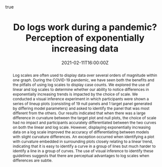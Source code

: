 ---
abstract: Log scales are often used to display data over several orders of magnitude within one graph. During the COVID-19 pandemic, we have seen both the benefits and the pitfalls of using log scales to display case counts. We explored the use of linear and log scales to determine whether our ability to notice differences in exponentially increasing trends is impacted by the choice of scale. We conducted a visual inference experiment in which participants were shown a series of lineup plots (consisting of 19 null panels and 1 target panel generated by differing model parameters) and asked to identify the panel that was most different from the others. Our results indicated that when there was a large difference in curvature between the target plot and null plots, the choice of scale had no impact and participants accurately differentiated between the two curves on both the linear and log scale. However, displaying exponentially increasing data on a log scale improved the accuracy of differentiating between models with slight curvature differences. An exception occurred when identifying a plot with curvature embedded in surrounding plots closely relating to a linear trend, indicating that it is easy to identify a curve in a group of lines but much harder to identify a line in a group of curves. The use of visual inference to identify these guidelines suggests that there are perceptual advantages to log scales when differences are subtle.
address:
  city: 
  country: 
  postcode: 
  region: 
  street: 
all_day: false
authors: [Emily Robinson]
date: "2021-02-11T16:00:00Z"
date_end:
event: Iowa State Graphics Group
event_url: 
featured: true
image:
  # caption:
  # focal_point: Right
links:
# - icon: twitter
#   icon_pack: fab
#   name: Follow
#   url: 
location: Zoom
math: true
projects:
- internal-project
publishDate: "2021-02-17T16:00:00Z"
# slides: example
summary: We explored the use of linear and log scales to determine whether our ability to notice differences in exponentially increasing trends is impacted by the choice of scale. We conducted a visual inference experiment in which participants were shown a series of lineup plots and asked to identify the panel that was most different from the others. The use of visual inference to identify these guidelines suggests that there are perceptual advantages to log scales when differences are subtle.
tags: 
  - Log Scale
  - Graphics
  - Perception
  - Experimental Design
title: Do logs work during a pandemic? Perception of exponentially increasing data
url_code: "https://github.com/srvanderplas/Perception-of-Log-Scales/blob/master/presentations/graphics-group-02112020/index.rmd"
url_pdf: ""
url_slides: "https://srvanderplas.github.io/Perception-of-Log-Scales/presentations/graphics-group-02112020/index.html#1"
url_video: ""
---